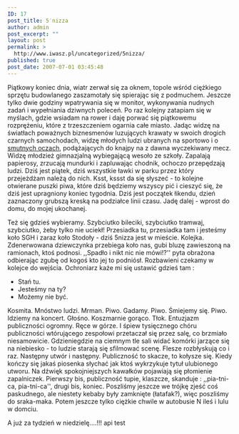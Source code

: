 ```yaml
---
ID: 17
post_title: 5′nizza
author: admin
post_excerpt: ""
layout: post
permalink: >
  http://www.iwasz.pl/uncategorized/5nizza/
published: true
post_date: 2007-07-01 03:45:48
---
```

Piątkowy koniec dnia, wiatr zerwał się za oknem, topole wśród ciężkiego sprzętu budowlanego zaszamotały się spierając się z podmuchem. Jeszcze tylko dwie godziny wpatrywania się w monitor, wykonywania nudnych zadań i wypełniania dziwnych poleceń. Po raz kolejny zatapiam się w myślach, gdzie wsiadam na rower i daję porwać się piątkowemu rozprężeniu, które z trzeszczeniem ogarnia całe miasto. Jadąc widzę na światłach poważnych biznesmenów luzujących krawaty w swoich drogich czarnych samochodach, widzę młodych ludzi ubranych na sportowo i o <a href="http://www.akurat.pl/akurat/teksty.php?uid=145" title="teksty akurat">smutnych oczach</a>, podążających do knajpy na z dawna wyczekiwany mecz. Widzę młodzież gimnazjalną wybiegającą wesoło ze szkoły. Zapalają papierosy, zrzucają mundurki i zapluwając chodnik, ochoczo przepędzają ludzi. Dziś jest piątek, dziś wszystkie ławki w parku przez który przejeżdżam należą do nich. Ksst, kssst da się słyszeć - to kolejne otwierane puszki piwa, które dziś będziemy wszyscy pić i cieszyć się, że dziś jest upragniony koniec tygodnia. Dziś jest początek łikendu, dzień zaznaczony grubszą kreską na podziałce linii czasu. Jadę dalej - wprost do domu, do mojej ukochanej.

Też się gdzieś wybieramy. Szybciutko bileciki, szybciutko tramwaj, szybciutko, żeby tylko nie uciekł! Przesiadka tu, przesiadka tam i jesteśmy koło SGH i zaraz koło Stodoły - dziś 5nizza jest w mieście. Kolejka. Zdenerwowana dziewczynka przebiega koło nas, gubi bluzę zawieszoną na ramionach, ktoś podnosi. ,,Spadło i nikt nic nie mówi!?'' pyta obrażona odbierając zgubę od kogoś kto jej to podniósł. Rozbawieni czekamy w kolejce do wejścia. Ochroniarz każe mi się ustawić gdzieś tam :

- Stań tu.
- Jesteśmy na ty?
- Możemy nie być.

Kosmita. Mnóstwo ludzi. Mrman. Piwo. Gadamy. Piwo. Śmiejemy się. Piwo. Idziemy na koncert. Głośno. Koszmarnie gorąco. Tłok. Entuzjazm publiczności ogromny. Ręce w górze. I śpiew tysięcznego chóru publiczności wtórującego zespołowi przetaczał się przez salę, co brzmiało niesamowicie. Gdzieniegdzie na ciemnym tle sali widać komórki jarzące się na niebiesko - to ludzie starają się sfilmować scenę. Flesze rozbłyskują co i raz. Następny utwór i następny. Publiczność to skacze, to kołysze się. Kiedy kończy się jakaś piosenka słychać jak ktoś wykrzykuje tytuł ulubionego utworu. Na dźwięk spokojniejszych kawałków pojawiają się płomienie zapalniczek. Pierwszy bis, publiczność tupie, klaszcze, skanduje : ,,pia-tni-ca, pia-tni-ca'', drugi bis, koniec. Poszliśmy jeszcze we trójkę zjeść coś paskudnego, ale niestety kebaby były zamknięte (łatafak?), więc poszliśmy do sraka-maka. Potem jeszcze tylko ciężkie chwile w autobusie N ileś i lulu w domciu.

A już za tydzień w niedzielę....!!!
api test
